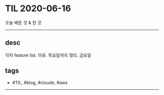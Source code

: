 # TIL 2020-06-16

오늘 배운 것 & 한 것

--------------------------

## desc

각자 feature list.
이유. 목요일까지 정리. 금요일






## tags
- \#TIL, \#blog, \#cloude, \#aws

--------------------------


 